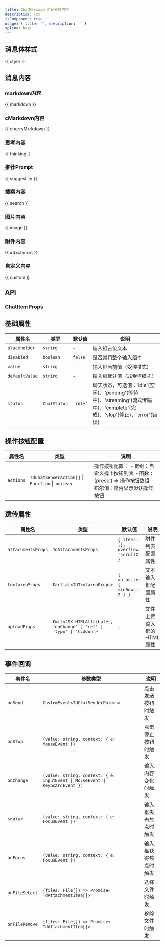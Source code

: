 ```yaml
---
title: ChatMessage 对话消息内容
description: xxx
isComponent: true
usage: { title: '', description: '' }
spline: base
---
```


## 消息体样式

{{ style }}

## 消息内容

### markdown内容

{{ markdown }}

### cMarkdown内容

{{ cherryMarkdown }}

### 思考内容

{{ thinking }}

### 推荐Prompt

{{ suggestion }}

### 搜索内容

{{ search }}

### 图片内容

{{ image }}

### 附件内容
{{ attachment }}

### 自定义内容
{{ custom }}


## API

### ChatItem Props

## 基础属性

| 属性名 | 类型 | 默认值 | 说明 |
|--------|------|--------|------|
| `placeholder` | `string` | - | 输入框占位文本 |
| `disabled` | `boolean` | `false` | 是否禁用整个输入组件 |
| `value` | `string` | - | 输入框当前值（受控模式） |
| `defaultValue` | `string` | - | 输入框默认值（非受控模式） |
| `status` | `ChatStatus` | `'idle'` | 聊天状态，可选值：'idle'(空闲)、'pending'(等待中)、'streaming'(流式传输中)、'complete'(完成)、'stop'(停止)、'error'(错误) |

## 操作按钮配置

| 属性名 | 类型 | 说明 |
|--------|------|------|
| `actions` | `TdChatSenderAction[]` \| `Function` \| `boolean` | 操作按钮配置： - 数组：自定义操作按钮列表 - 函数：(preset) => 操作按钮数组 - 布尔值：是否显示默认操作按钮 |

## 透传属性

| 属性名 | 类型 | 默认值 | 说明 |
|--------|------|--------|------|
| `attachmentsProps` | `TdAttachmentsProps` | `{ items: [], overflow: 'scrollX' }` | 附件列表配置属性 |
| `textareaProps` | `Partial<TdTextareaProps>` | `{ autosize: { minRows: 2 } }` | 文本输入框配置属性 |
| `uploadProps` | `Omit<JSX.HTMLAttributes, 'onChange' \| 'ref' \| 'type' \| 'hidden'>` | - | 文件上传输入框的HTML属性 |

## 事件回调

| 事件名 | 参数类型 | 说明 |
|--------|----------|------|
| `onSend` | `CustomEvent<TdChatSenderParams>` | 点击发送按钮时触发 |
| `onStop` | `(value: string, context: { e: MouseEvent })` | 点击停止按钮时触发 |
| `onChange` | `(value: string, context: { e: InputEvent \| MouseEvent \| KeyboardEvent })` | 输入内容变化时触发 |
| `onBlur` | `(value: string, context: { e: FocusEvent })` | 输入框失去焦点时触发 |
| `onFocus` | `(value: string, context: { e: FocusEvent })` | 输入框获得焦点时触发 |
| `onFileSelect` | `(files: File[]) => Promise< TdAttachmentItem[]>` | 选择文件时触发 |
| `onFileRemove` | `(files: File[]) => Promise< TdAttachmentItem[]>` | 移除文件时触发 |
